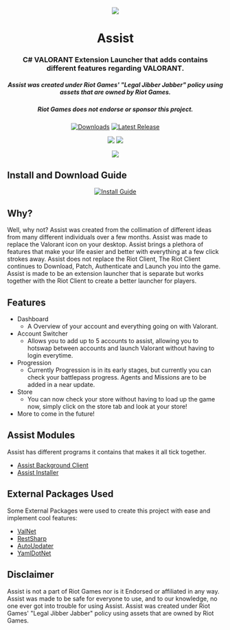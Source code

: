 <h1 align="center">
  <img src="https://cdn.discordapp.com/attachments/939379020808720444/971892878206976020/LogoBanner.jpg">
  <br>
</h1>

<h1 align="center">Assist</h2>
<h3 align="center">C# VALORANT Extension Launcher that adds contains different features regarding VALORANT.</h3>
<h5 align="center">Assist was created under Riot Games' "Legal Jibber Jabber" policy using assets that are owned by Riot Games.</h5>
<h5 align="center">Riot Games does not endorse or sponsor this project.</h5>

[<p align="center"><img src="https://img.shields.io/github/downloads/heym1ke/Assist/total.svg?style=for-the-badge&color=f71d51" alt="Downloads">](https://github.com/Heym1ke/Assist/releases) [<img src="https://img.shields.io/github/v/release/heym1ke/Assist?style=for-the-badge&color=f71d51" alt="Latest Release">](https://github.com/Heym1ke/Assist/releases)</p>

<p align="center">
  <a href="https://discord.gg/C3AbvyM3dj"><img src="https://discordapp.com/api/guilds/939378402283118643/widget.png"></a>
  <a href="https://twitter.com/Hey_M1ke"><img src="https://img.shields.io/badge/Twitter-@Hey_M1ke-1da1f2.svg?logo=twitter?style=for-the-badge&color=f71d51"></a>
</p>
<p align="center">
  </a>
  <a href="https://github.com/AssistTeam/AssistInstaller/releases/latest/download/AssistInstaller.exe"><img src="https://cdn.discordapp.com/attachments/939379020808720444/971898844432433182/Download.png" ></a>
  
  </p>

## Install and Download Guide 
[<p align="center"><img src="https://user-images.githubusercontent.com/49486947/167230921-3038a754-6faf-4d91-b3fe-569d0254e7f8.png" alt="Install Guide">](https://youtu.be/tw8FmwYb6gc)

## Why?
Well, why not? Assist was created from the collimation of different ideas from many different individuals over a few months. Assist was made to replace the Valorant icon on your desktop. Assist brings a plethora of features that make your life easier and better with everything at a few click strokes away. Assist does not replace the Riot Client, The Riot Client continues to Download, Patch, Authenticate and Launch you into the game. Assist is made to be an extension launcher that is separate but works together with the Riot Client to create a better launcher for players.

## Features
  * Dashboard
    - A Overview of your account and everything going on with Valorant.
  * Account Switcher
    - Allows you to add up to 5 accounts to assist, allowing you to hotswap between accounts and launch Valorant without having to login everytime.
  * Progression
    - Currently Progression is in its early stages, but currently you can check your battlepass progress. Agents and Missions are to be added in a near update.
  * Store
    - You can now check your store without having to load up the game now, simply click on the store tab and look at your store!
  * More to come in the future!

## Assist Modules
Assist has different programs it contains that makes it all tick together.
  - [Assist Background Client](https://github.com/AssistTeam/AssistBackgroundClient)
  - [Assist Installer](https://github.com/AssistTeam/AssistInstaller)
  
## External Packages Used
Some External Packages were used to create this project with ease and implement cool features:
  - [ValNet](https://www.nuget.org/packages/ValNet/)
  - [RestSharp](https://www.nuget.org/packages/RestSharp/)
  - [AutoUpdater](https://github.com/ravibpatel/AutoUpdater.NET)
  - [YamlDotNet](https://www.nuget.org/packages/YamlDotNet/)
  
## Disclaimer
Assist is not a part of Riot Games nor is it Endorsed or affiliated in any way. Assist was made to be safe for everyone to use, and to our knowledge, no one ever got into trouble for using Assist. Assist was created under Riot Games' "Legal Jibber Jabber" policy using assets that are owned by Riot Games.


